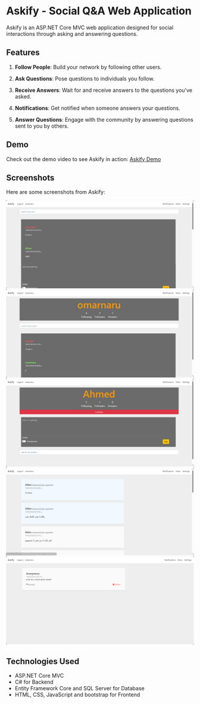# Askify - Social Q&A Web Application

Askify is an ASP.NET Core MVC web application designed for social interactions through asking and answering questions.

## Features

1. **Follow People**: Build your network by following other users.

2. **Ask Questions**: Pose questions to individuals you follow.

3. **Receive Answers**: Wait for and receive answers to the questions you've asked.

4. **Notifications**: Get notified when someone answers your questions.

5. **Answer Questions**: Engage with the community by answering questions sent to you by others.

## Demo

Check out the demo video to see Askify in action: [Askify Demo](https://drive.google.com/file/d/1QCm9HvLTXFbi2ZZz4RUdyZVZWn15VpTv/view?usp=sharing)

## Screenshots

Here are some screenshots from Askify:

<img title="a title" alt="Alt text" src="/Askify/images/1.png">
<img title="a title" alt="Alt text" src="/Askify/images/2.png">
<img title="a title" alt="Alt text" src="/Askify/images/3.png">
<img title="a title" alt="Alt text" src="/Askify/images/4.png">
<img title="a title" alt="Alt text" src="/Askify/images/5.png">

## Technologies Used

- ASP.NET Core MVC
- C# for Backend
- Entity Framework Core and SQL Server for Database
- HTML, CSS, JavaScript and bootstrap for Frontend
